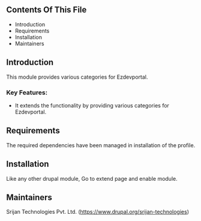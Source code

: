 ## Contents Of This File

  * Introduction
  * Requirements
  * Installation
  * Maintainers

## Introduction

This module provides various categories for Ezdevportal.

### Key Features:

  * It extends the functionality by providing various categories for
  Ezdevportal.

## Requirements

The required dependencies have been managed in installation of the profile.

## Installation

Like any other drupal module, Go to extend page and enable module.

## Maintainers

Srijan Technologies Pvt. Ltd. (https://www.drupal.org/srijan-technologies)
